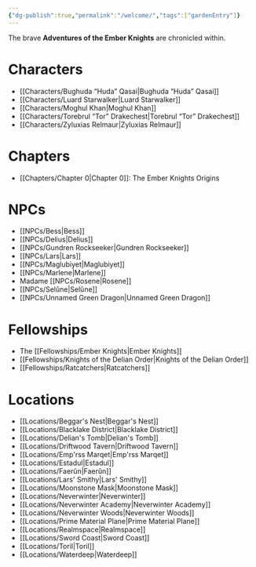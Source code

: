```yaml
---
{"dg-publish":true,"permalink":"/welcome/","tags":["gardenEntry"]}
---
```


The brave **Adventures of the Ember Knights** are chronicled within.

# Characters
- [[Characters/Bughuda “Huda” Qasai\|Bughuda “Huda” Qasai]]
- [[Characters/Luard Starwalker\|Luard Starwalker]]
- [[Characters/Moghul Khan\|Moghul Khan]]
- [[Characters/Torebrul “Tor” Drakechest\|Torebrul “Tor” Drakechest]]
- [[Characters/Zyluxias Relmaur\|Zyluxias Relmaur]]

# Chapters
- [[Chapters/Chapter 0\|Chapter 0]]: The Ember Knights Origins

# NPCs
- [[NPCs/Bess\|Bess]]
- [[NPCs/Delius\|Delius]]
- [[NPCs/Gundren Rockseeker\|Gundren Rockseeker]]
- [[NPCs/Lars\|Lars]]
- [[NPCs/Maglubiyet\|Maglubiyet]]
- [[NPCs/Marlene\|Marlene]]
- Madame [[NPCs/Rosene\|Rosene]]
- [[NPCs/Selûne\|Selûne]]
- [[NPCs/Unnamed Green Dragon\|Unnamed Green Dragon]]

# Fellowships
- The [[Fellowships/Ember Knights\|Ember Knights]]
- [[Fellowships/Knights of the Delian Order\|Knights of the Delian Order]]
- [[Fellowships/Ratcatchers\|Ratcatchers]]

# Locations
- [[Locations/Beggar's Nest\|Beggar's Nest]]
- [[Locations/Blacklake District\|Blacklake District]]
- [[Locations/Delian's Tomb\|Delian's Tomb]]
- [[Locations/Driftwood Tavern\|Driftwood Tavern]]
- [[Locations/Emp'rss Marqet\|Emp'rss Marqet]]
- [[Locations/Estadul\|Estadul]]
- [[Locations/Faerûn\|Faerûn]]
- [[Locations/Lars' Smithy\|Lars' Smithy]]
- [[Locations/Moonstone Mask\|Moonstone Mask]]
- [[Locations/Neverwinter\|Neverwinter]]
- [[Locations/Neverwinter Academy\|Neverwinter Academy]]
- [[Locations/Neverwinter Woods\|Neverwinter Woods]]
- [[Locations/Prime Material Plane\|Prime Material Plane]]
- [[Locations/Realmspace\|Realmspace]]
- [[Locations/Sword Coast\|Sword Coast]]
- [[Locations/Toril\|Toril]]
- [[Locations/Waterdeep\|Waterdeep]]
